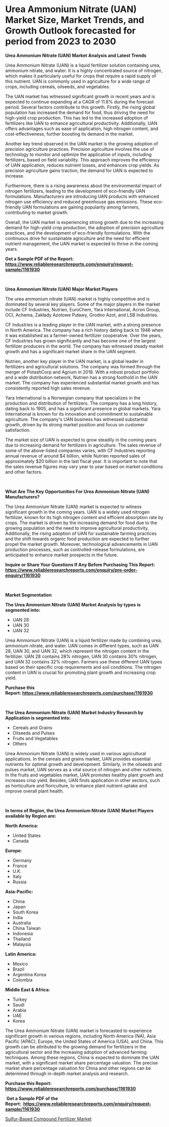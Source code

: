 <p><h1>Urea Ammonium Nitrate (UAN) Market Size, Market Trends, and Growth Outlook forecasted for period from 2023 to 2030</h1></p><p><strong>Urea Ammonium Nitrate (UAN) Market Analysis and Latest Trends</strong></p>
<p><p>Urea Ammonium Nitrate (UAN) is a liquid fertilizer solution containing urea, ammonium nitrate, and water. It is a highly concentrated source of nitrogen, which makes it particularly useful for crops that require a rapid supply of this nutrient. UAN is commonly used in agriculture for a wide range of crops, including cereals, oilseeds, and vegetables.</p><p>The UAN market has witnessed significant growth in recent years and is expected to continue expanding at a CAGR of 11.8% during the forecast period. Several factors contribute to this growth. Firstly, the rising global population has increased the demand for food, thus driving the need for high-yield crop production. This has led to the increased adoption of fertilizers like UAN to enhance agricultural productivity. Additionally, UAN offers advantages such as ease of application, high nitrogen content, and cost-effectiveness, further boosting its demand in the market.</p><p>Another key trend observed in the UAN market is the growing adoption of precision agriculture practices. Precision agriculture involves the use of technology to monitor and optimize the application of inputs, including fertilizers, based on field variability. This approach improves the efficiency of UAN application, reduces nutrient losses, and enhances crop yields. As precision agriculture gains traction, the demand for UAN is expected to increase.</p><p>Furthermore, there is a rising awareness about the environmental impact of nitrogen fertilizers, leading to the development of eco-friendly UAN formulations. Manufacturers are introducing UAN products with enhanced nitrogen use efficiency and reduced greenhouse gas emissions. These eco-friendly UAN formulations are gaining popularity among farmers, contributing to market growth.</p><p>Overall, the UAN market is experiencing strong growth due to the increasing demand for high-yield crop production, the adoption of precision agriculture practices, and the development of eco-friendly formulations. With the continuous drive for sustainable agriculture and the need for efficient nutrient management, the UAN market is expected to thrive in the coming years.</p></p>
<p><strong>Get a Sample PDF of the Report:&nbsp; <a href="https://www.reliableresearchreports.com/enquiry/request-sample/1161930">https://www.reliableresearchreports.com/enquiry/request-sample/1161930</a></strong></p>
<p>&nbsp;</p>
<p><strong>Urea Ammonium Nitrate (UAN) Major Market Players</strong></p>
<p><p>The urea ammonium nitrate (UAN) market is highly competitive and is dominated by several key players. Some of the major players in the market include CF Industries, Nutrien, EuroChem, Yara International, Acron Group, OCI, Achema, Zakłady Azotowe Puławy, Grodno Azot, and LSB Industries.</p><p>CF Industries is a leading player in the UAN market, with a strong presence in North America. The company has a rich history dating back to 1946 when it was established as a farmer-owned fertilizer cooperative. Over the years, CF Industries has grown significantly and has become one of the largest fertilizer producers in the world. The company has witnessed steady market growth and has a significant market share in the UAN segment.</p><p>Nutrien, another key player in the UAN market, is a global leader in fertilizers and agricultural solutions. The company was formed through the merger of PotashCorp and Agrium in 2018. With a robust product portfolio and a wide distribution network, Nutrien has a strong foothold in the UAN market. The company has experienced substantial market growth and has consistently reported high sales revenue.</p><p>Yara International is a Norwegian company that specializes in the production and distribution of fertilizers. The company has a long history, dating back to 1905, and has a significant presence in global markets. Yara International is known for its innovation and commitment to sustainable agriculture. The company's UAN business has witnessed substantial growth, driven by its strong market position and focus on customer satisfaction.</p><p>The market size of UAN is expected to grow steadily in the coming years due to increasing demand for fertilizers in agriculture. The sales revenue of some of the above-listed companies varies, with CF Industries reporting annual revenue of around $4 billion, while Nutrien reported sales of approximately $20 billion in the last fiscal year. It is important to note that the sales revenue figures may vary year to year based on market conditions and other factors.</p></p>
<p>&nbsp;</p>
<p><strong>What Are The Key Opportunities For Urea Ammonium Nitrate (UAN) Manufacturers?</strong></p>
<p><p>The Urea Ammonium Nitrate (UAN) market is expected to witness significant growth in the coming years. UAN is a widely used nitrogen fertilizer, known for its high nitrogen content and efficient absorption rate by crops. The market is driven by the increasing demand for food due to the growing population and the need to improve agricultural productivity. Additionally, the rising adoption of UAN for sustainable farming practices and the shift towards organic food production are expected to further propel the market growth. Moreover, technological advancements in UAN production processes, such as controlled-release formulations, are anticipated to enhance market prospects in the future.</p></p>
<p><strong>Inquire or Share Your Questions If Any Before Purchasing This Report: <a href="https://www.reliableresearchreports.com/enquiry/pre-order-enquiry/1161930">https://www.reliableresearchreports.com/enquiry/pre-order-enquiry/1161930</a></strong></p>
<p>&nbsp;</p>
<p><strong>Market Segmentation</strong></p>
<p><strong>The Urea Ammonium Nitrate (UAN) Market Analysis by types is segmented into:</strong></p>
<p><ul><li>UAN 28</li><li>UAN 30</li><li>UAN 32</li></ul></p>
<p><p>Urea Ammonium Nitrate (UAN) is a liquid fertilizer made by combining urea, ammonium nitrate, and water. UAN comes in different types, such as UAN 28, UAN 30, and UAN 32, which represent the nitrogen content in the fertilizer. UAN 28 contains 28% nitrogen, UAN 30 contains 30% nitrogen, and UAN 32 contains 32% nitrogen. Farmers use these different UAN types based on their specific crop requirements and soil conditions. The nitrogen content in UAN is crucial for promoting plant growth and increasing crop yield.</p></p>
<p><strong>Purchase this Report:&nbsp;<a href="https://www.reliableresearchreports.com/purchase/1161930">https://www.reliableresearchreports.com/purchase/1161930</a></strong></p>
<p>&nbsp;</p>
<p><strong>The Urea Ammonium Nitrate (UAN) Market Industry Research by Application is segmented into:</strong></p>
<p><ul><li>Cereals and Grains</li><li>Oilseeds and Pulses</li><li>Fruits and Vegetables</li><li>Others</li></ul></p>
<p><p>Urea Ammonium Nitrate (UAN) is widely used in various agricultural applications. In the cereals and grains market, UAN provides essential nutrients for optimal growth and development. Similarly, in the oilseeds and pulses market, UAN serves as a vital source of nitrogen and other nutrients. In the fruits and vegetables market, UAN promotes healthy plant growth and increases crop yield. Besides, UAN finds application in other sectors, such as horticulture and floriculture, to enhance plant nutrient uptake and improve overall plant health.</p></p>
<p>&nbsp;</p>
<p><strong>In terms of Region, the Urea Ammonium Nitrate (UAN) Market Players available by Region are:</strong></p>
<p>
    <p> <strong> North America: </strong>
        <ul>
            <li>United States</li>
            <li>Canada</li>
        </ul>
        </p> 
    <p> <strong> Europe: </strong>
        <ul>
            <li>Germany</li>
            <li>France</li>
            <li>U.K.</li>
            <li>Italy</li>
            <li>Russia</li>
        </ul>
        </p> 
    <p> <strong> Asia-Pacific: </strong>
        <ul>
            <li>China</li>
            <li>Japan</li>
            <li>South Korea</li>
            <li>India</li>
            <li>Australia</li>
            <li>China Taiwan</li>
            <li>Indonesia</li>
            <li>Thailand</li>
            <li>Malaysia</li>
        </ul>
        </p> 
    <p> <strong> Latin America: </strong>
        <ul>
            <li>Mexico</li>
            <li>Brazil</li>
            <li>Argentina Korea</li>
            <li>Colombia</li>
        </ul>
        </p> 
    <p> <strong> Middle East & Africa: </strong>
        <ul>
            <li>Turkey</li>
            <li>Saudi</li>
            <li>Arabia</li>
            <li>UAE</li>
            <li>Korea</li>
        </ul>
    </p>
    </p>
<p><p>The Urea Ammonium Nitrate (UAN) market is forecasted to experience significant growth in various regions, including North America (NA), Asia Pacific (APAC), Europe, the United States of America (USA), and China. This growth can be attributed to the growing demand for fertilizers in the agricultural sector and the increasing adoption of advanced farming techniques. Among these regions, China is expected to dominate the UAN market, with a significant market share percentage valuation. The precise market share percentage valuation for China and other regions can be determined through in-depth market analysis and research.</p></p>
<p><strong>Purchase this Report: <a href="https://www.reliableresearchreports.com/purchase/1161930">https://www.reliableresearchreports.com/purchase/1161930</a></strong></p>
<p>&nbsp;<strong>Get a Sample PDF of the Report:&nbsp;&nbsp;<a href="https://www.reliableresearchreports.com/enquiry/request-sample/1161930">https://www.reliableresearchreports.com/enquiry/request-sample/1161930</a></strong></p>
<p><strong></strong></p>
<p><p><a href="https://github.com/RickHolmes3/Market-Research-Report-List-1/blob/main/sulfur-based-compound-fertilizer-market.md">Sulfur-Based Compound Fertilizer Market</a></p></p>